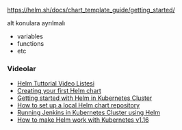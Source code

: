 https://helm.sh/docs/chart_template_guide/getting_started/

alt konulara ayrılmalı

- variables
- functions
- etc



### Videolar
- [Helm Tuttorial Video Listesi](https://www.youtube.com/watch?v=9cwjtN3gkD4&list=PLuuX3G6ypwaM2UoaVdmQ90rwNX7Bu89Q-)
- [Creating your first Helm chart](https://www.youtube.com/watch?v=3GPpm2nZb2s)
- [Getting started with Helm in Kubernetes Cluster](https://www.youtube.com/watch?v=HTj3MMZE6zg&t=616s)
- [How to set up a local Helm chart repository](https://www.youtube.com/watch?v=hSk_r-CCvLE)
- [Running Jenkins in Kubernetes Cluster using Helm](https://www.youtube.com/watch?v=ObGR0EfVPlg)
- [How to make Helm work with Kubernetes v1.16](https://www.youtube.com/watch?v=dfQIzPUW8mQ)